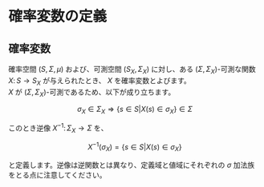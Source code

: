 # 確率変数の定義

## 確率変数

確率空間 $(S, \Sigma, \mu)$ および、可測空間 $(S_{X}, \Sigma_{X})$ に対し、ある $(\Sigma, \Sigma_{X})$-可測な関数 $X \colon S \rightarrow S_{X}$ が与えられたとき、 $X$ を確率変数とよびます。  
$X$ が $(\Sigma, \Sigma_{X})$-可測であるため、以下が成り立ちます。

$$
\sigma_{X} \in \Sigma_{X} \Rightarrow \lbrace s \in S | X(s) \in \sigma_{X} \rbrace \in \Sigma
$$

このとき逆像 $X^{-1} \colon \Sigma_{X} \rightarrow \Sigma$ を、

$$
X^{-1}(\sigma_{X}) = \lbrace s \in S | X(s) \in \sigma_{X} \rbrace
$$

と定義します。逆像は逆関数とは異なり、定義域と値域にそれぞれの $\sigma$ 加法族をとる点に注意してください。
